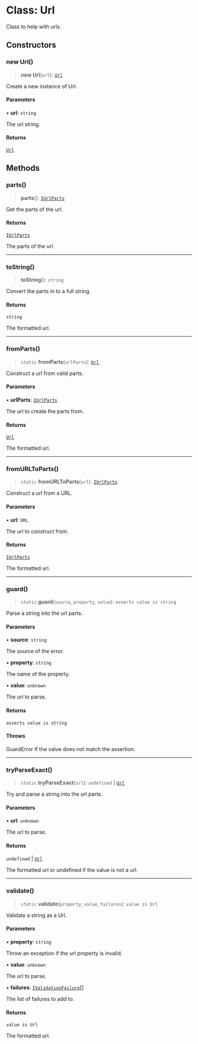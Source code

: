 # Class: Url

Class to help with urls.

## Constructors

### new Url()

> **new Url**(`url`): [`Url`](Url.md)

Create a new instance of Url.

#### Parameters

• **url**: `string`

The url string.

#### Returns

[`Url`](Url.md)

## Methods

### parts()

> **parts**(): [`IUrlParts`](../interfaces/IUrlParts.md)

Get the parts of the url.

#### Returns

[`IUrlParts`](../interfaces/IUrlParts.md)

The parts of the url.

***

### toString()

> **toString**(): `string`

Convert the parts in to a full string.

#### Returns

`string`

The formatted url.

***

### fromParts()

> `static` **fromParts**(`urlParts`): [`Url`](Url.md)

Construct a url from valid parts.

#### Parameters

• **urlParts**: [`IUrlParts`](../interfaces/IUrlParts.md)

The url to create the parts from.

#### Returns

[`Url`](Url.md)

The formatted url.

***

### fromURLToParts()

> `static` **fromURLToParts**(`url`): [`IUrlParts`](../interfaces/IUrlParts.md)

Construct a url from a URL.

#### Parameters

• **url**: `URL`

The url to construct from.

#### Returns

[`IUrlParts`](../interfaces/IUrlParts.md)

The formatted url.

***

### guard()

> `static` **guard**(`source`, `property`, `value`): `asserts value is string`

Parse a string into the url parts.

#### Parameters

• **source**: `string`

The source of the error.

• **property**: `string`

The name of the property.

• **value**: `unknown`

The url to parse.

#### Returns

`asserts value is string`

#### Throws

GuardError If the value does not match the assertion.

***

### tryParseExact()

> `static` **tryParseExact**(`url`): `undefined` \| [`Url`](Url.md)

Try and parse a string into the url parts.

#### Parameters

• **url**: `unknown`

The url to parse.

#### Returns

`undefined` \| [`Url`](Url.md)

The formatted url or undefined if the value is not a url.

***

### validate()

> `static` **validate**(`property`, `value`, `failures`): `value is Url`

Validate a string as a Url.

#### Parameters

• **property**: `string`

Throw an exception if the url property is invalid.

• **value**: `unknown`

The url to parse.

• **failures**: [`IValidationFailure`](../interfaces/IValidationFailure.md)[]

The list of failures to add to.

#### Returns

`value is Url`

The formatted url.
